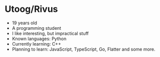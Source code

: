 # Utoog/Rivus
- 19 years old
- A programming student
- I like interesting, but impractical stuff
- Known languages: Python
- Currently learning: C++
- Planning to learn: JavaScript, TypeScript, Go, Flatter and some more.
